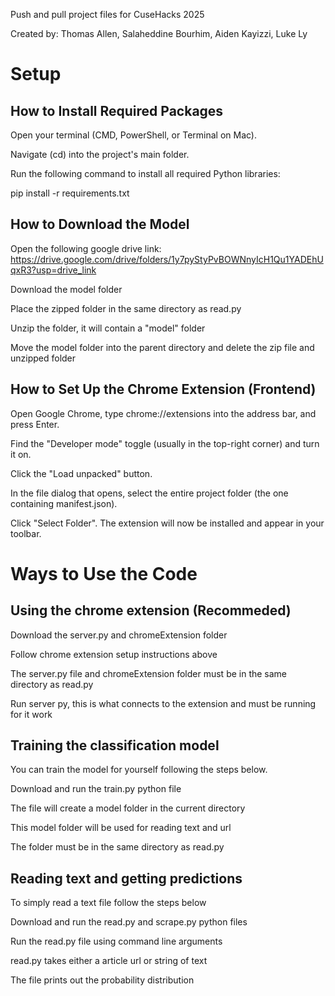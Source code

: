 Push and pull project files for CuseHacks 2025

Created by: Thomas Allen, Salaheddine Bourhim, Aiden Kayizzi, Luke Ly

# Setup

## How to Install Required Packages
Open your terminal (CMD, PowerShell, or Terminal on Mac).

Navigate (cd) into the project's main folder.

Run the following command to install all required Python libraries:

pip install -r requirements.txt

## How to Download the Model
Open the following google drive link: https://drive.google.com/drive/folders/1y7pyStyPvBOWNnyIcH1Qu1YADEhUqxR3?usp=drive_link

Download the model folder

Place the zipped folder in the same directory as read.py

Unzip the folder, it will contain a "model" folder

Move the model folder into the parent directory and delete the zip file and unzipped folder

## How to Set Up the Chrome Extension (Frontend)
Open Google Chrome, type chrome://extensions into the address bar, and press Enter.

Find the "Developer mode" toggle (usually in the top-right corner) and turn it on.

Click the "Load unpacked" button.

In the file dialog that opens, select the entire project folder (the one containing manifest.json).

Click "Select Folder". The extension will now be installed and appear in your toolbar.

# Ways to Use the Code
## Using the chrome extension (Recommeded)
Download the server.py and chromeExtension folder

Follow chrome extension setup instructions above

The server.py file and chromeExtension folder must be in the same directory as read.py

Run server py, this is what connects to the extension and must be running for it work

## Training the classification model
You can train the model for yourself following the steps below.

Download and run the train.py python file

The file will create a model folder in the current directory

This model folder will be used for reading text and url

The folder must be in the same directory as read.py

## Reading text and getting predictions
To simply read a text file follow the steps below

Download and run the read.py and scrape.py python files

Run the read.py file using command line arguments

read.py takes either a article url or string of text

The file prints out the probability distribution


  
